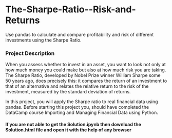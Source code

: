 # The-Sharpe-Ratio--Risk-and-Returns
Use pandas to calculate and compare profitability and risk of different investments using the Sharpe Ratio.

<h3>Project Description</h3>
When you assess whether to invest in an asset, you want to look not only at how much money you could make but also at how much risk you are taking. The Sharpe Ratio, developed by Nobel Prize winner William Sharpe some 50 years ago, does precisely this: it compares the return of an investment to that of an alternative and relates the relative return to the risk of the investment, measured by the standard deviation of returns.

In this project, you will apply the Sharpe ratio to real financial data using pandas. Before starting this project you, should have completed the DataCamp course Importing and Managing Financial Data using Python.

<h4>If you are not able to get the Solution.ipynb then download the Solution.html file and open it with the help of any browser </h4>
